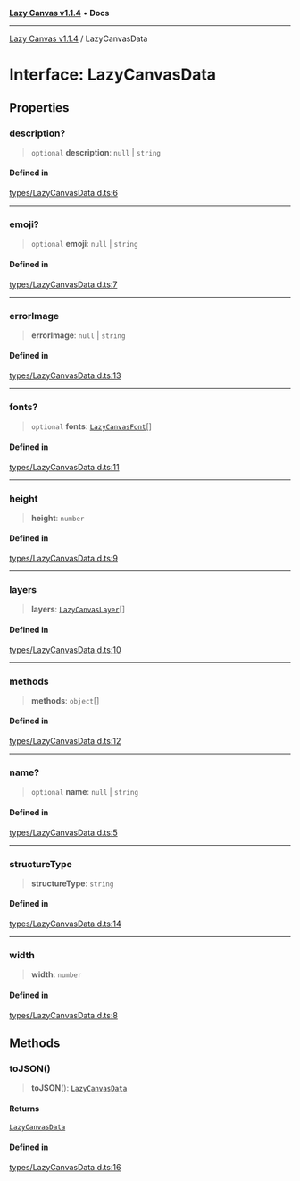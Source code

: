 [**Lazy Canvas v1.1.4**](../README.md) • **Docs**

***

[Lazy Canvas v1.1.4](../globals.md) / LazyCanvasData

# Interface: LazyCanvasData

## Properties

### description?

> `optional` **description**: `null` \| `string`

#### Defined in

[types/LazyCanvasData.d.ts:6](https://github.com/Asayukiii/lazy-canvas-ts/blob/eede1ecae82026bf7ec8c2e6dc894fb1a062462a/src/types/LazyCanvasData.d.ts#L6)

***

### emoji?

> `optional` **emoji**: `null` \| `string`

#### Defined in

[types/LazyCanvasData.d.ts:7](https://github.com/Asayukiii/lazy-canvas-ts/blob/eede1ecae82026bf7ec8c2e6dc894fb1a062462a/src/types/LazyCanvasData.d.ts#L7)

***

### errorImage

> **errorImage**: `null` \| `string`

#### Defined in

[types/LazyCanvasData.d.ts:13](https://github.com/Asayukiii/lazy-canvas-ts/blob/eede1ecae82026bf7ec8c2e6dc894fb1a062462a/src/types/LazyCanvasData.d.ts#L13)

***

### fonts?

> `optional` **fonts**: [`LazyCanvasFont`](LazyCanvasFont.md)[]

#### Defined in

[types/LazyCanvasData.d.ts:11](https://github.com/Asayukiii/lazy-canvas-ts/blob/eede1ecae82026bf7ec8c2e6dc894fb1a062462a/src/types/LazyCanvasData.d.ts#L11)

***

### height

> **height**: `number`

#### Defined in

[types/LazyCanvasData.d.ts:9](https://github.com/Asayukiii/lazy-canvas-ts/blob/eede1ecae82026bf7ec8c2e6dc894fb1a062462a/src/types/LazyCanvasData.d.ts#L9)

***

### layers

> **layers**: [`LazyCanvasLayer`](LazyCanvasLayer.md)[]

#### Defined in

[types/LazyCanvasData.d.ts:10](https://github.com/Asayukiii/lazy-canvas-ts/blob/eede1ecae82026bf7ec8c2e6dc894fb1a062462a/src/types/LazyCanvasData.d.ts#L10)

***

### methods

> **methods**: `object`[]

#### Defined in

[types/LazyCanvasData.d.ts:12](https://github.com/Asayukiii/lazy-canvas-ts/blob/eede1ecae82026bf7ec8c2e6dc894fb1a062462a/src/types/LazyCanvasData.d.ts#L12)

***

### name?

> `optional` **name**: `null` \| `string`

#### Defined in

[types/LazyCanvasData.d.ts:5](https://github.com/Asayukiii/lazy-canvas-ts/blob/eede1ecae82026bf7ec8c2e6dc894fb1a062462a/src/types/LazyCanvasData.d.ts#L5)

***

### structureType

> **structureType**: `string`

#### Defined in

[types/LazyCanvasData.d.ts:14](https://github.com/Asayukiii/lazy-canvas-ts/blob/eede1ecae82026bf7ec8c2e6dc894fb1a062462a/src/types/LazyCanvasData.d.ts#L14)

***

### width

> **width**: `number`

#### Defined in

[types/LazyCanvasData.d.ts:8](https://github.com/Asayukiii/lazy-canvas-ts/blob/eede1ecae82026bf7ec8c2e6dc894fb1a062462a/src/types/LazyCanvasData.d.ts#L8)

## Methods

### toJSON()

> **toJSON**(): [`LazyCanvasData`](LazyCanvasData.md)

#### Returns

[`LazyCanvasData`](LazyCanvasData.md)

#### Defined in

[types/LazyCanvasData.d.ts:16](https://github.com/Asayukiii/lazy-canvas-ts/blob/eede1ecae82026bf7ec8c2e6dc894fb1a062462a/src/types/LazyCanvasData.d.ts#L16)
